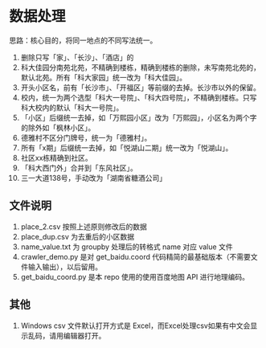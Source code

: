 # 数据处理
思路：核心目的，将同一地点的不同写法统一。
1. 删除只写「家」、「长沙」、「酒店」的
2. 科大佳园分南苑北苑，不精确到楼栋，精确到楼栋的删除，未写南苑北苑的，默认北苑。所有「科大家园」统一改为「科大佳园」。
3. 开头小区名，前有「长沙市」、「开福区」等前缀的去掉。长沙市以外的保留。
4. 校内，统一为两个选型「科大一号院」、「科大四号院」，不精确到楼栋。只写科大校内的默认「科大一号院」。
5. 「小区」后缀统一去掉，如「万熙园小区」改为「万熙园」，小区名为两个字的除外如「枫林小区」。
6. 德雅村不区分门牌号，统一为「德雅村」。
7. 所有「x期」后缀统一去掉，如「悦湖山二期」统一改为「悦湖山」。
8. 社区xx栋精确到社区。
9. 「科大西门外」合并到「东风社区」。
10. 三一大道138号，手动改为「湖南省糖酒公司」

## 文件说明
1. place_2.csv 按照上述原则修改后的数据
2. place_dup.csv 为去重后的小区数据
3. name_value.txt 为 groupby 处理后的转格式 name 对应 value 文件
4. crawler_demo.py 是对 get_baidu.coord 代码精简的最基础版本（不需要文件输入输出），以后留用。
5. get_baidu_coord.py 是本 repo 使用的使用百度地图 API 进行地理编码。

## 其他
1. Windows csv 文件默认打开方式是 Excel，而Excel处理csv如果有中文会显示乱码，请用编辑器打开。
